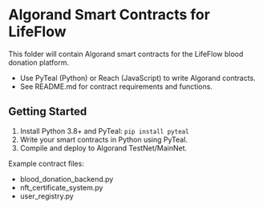 # Algorand Smart Contracts for LifeFlow

This folder will contain Algorand smart contracts for the LifeFlow blood donation platform. 

- Use PyTeal (Python) or Reach (JavaScript) to write Algorand contracts.
- See README.md for contract requirements and functions.

## Getting Started
1. Install Python 3.8+ and PyTeal: `pip install pyteal`
2. Write your smart contracts in Python using PyTeal.
3. Compile and deploy to Algorand TestNet/MainNet.

Example contract files:
- blood_donation_backend.py
- nft_certificate_system.py
- user_registry.py
